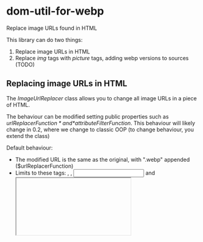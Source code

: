 # dom-util-for-webp
Replace image URLs found in HTML

This library can do two things:

1) Replace image URLs in HTML
2) Replace *img* tags with *picture* tags, adding webp versions to sources (TODO)


## Replacing image URLs in HTML

The *ImageUrlReplacer* class allows you to change all image URLs in a piece of HTML.

The behaviour can be modified setting public properties such as *$urlReplacerFunction* and *$attributeFilterFunction*. This behaviour will likely change in 0.2, where we change to classic OOP (to change behaviour, you extend the class)

Default behaviour:
- The modified URL is the same as the original, with ".webp" appended                   ($urlReplacerFunction)
- Limits to these tags: <img>, <source>, <input> and <iframe>                           ($searchInTags)
- Limits to these attributes: "src", "src-set" and any attribute starting with "data-"  ($attributeFilterFunction)
- Only replaces URLs that ends with "png", "jpg" or "jpeg" (no query strings either)    ($urlReplacerFunction)
